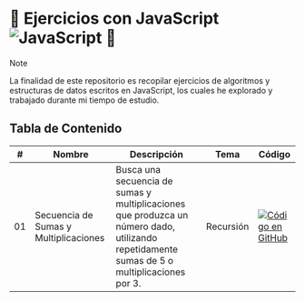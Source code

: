 # :penguin: Ejercicios con JavaScript ![JavaScript](https://img.shields.io/badge/javascript-%23323330.svg?style=for-the-badge&logo=javascript&logoColor=%23F7DF1E) :penguin:
> [!NOTE]  
>La finalidad de este repositorio es recopilar ejercicios de algoritmos y estructuras de datos escritos en JavaScript, los cuales he explorado y trabajado durante mi tiempo de estudio.


## Tabla de Contenido

| #   | Nombre                                | Descripción                                                                                                                                    | Tema      | Código                                                                                                                                                                                                                                                                    |
| --- | ------------------------------------- | ---------------------------------------------------------------------------------------------------------------------------------------------- | --------- | ------------------------------------------------------------------------------------------------------------------------------------------------------------------------------------------------------------------------------------------------------------------------- |
| 01  | Secuencia de Sumas y Multiplicaciones | Busca una secuencia de sumas y multiplicaciones que produzca un número dado, utilizando repetidamente sumas de 5 o multiplicaciones por 3. | Recursión | [![Código en GitHub](https://img.shields.io/badge/Código-181717?logo=github&logoColor=fff&style=flat-square)](https://github.com/devfranciscog/javascript-ejercicios/tree/main/01-secuencia-de-sumas-y-multiplicaciones) |
